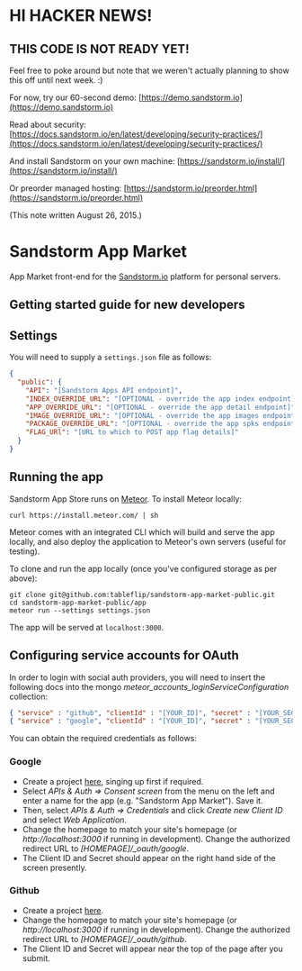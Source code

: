 # HI HACKER NEWS!

## THIS CODE IS NOT READY YET!

Feel free to poke around but note that we weren't actually planning to show this off until next week. :)

For now, try our 60-second demo: [https://demo.sandstorm.io](https://demo.sandstorm.io)

Read about security: [https://docs.sandstorm.io/en/latest/developing/security-practices/](https://docs.sandstorm.io/en/latest/developing/security-practices/)

And install Sandstorm on your own machine: [https://sandstorm.io/install/](https://sandstorm.io/install/)

Or preorder managed hosting: [https://sandstorm.io/preorder.html](https://sandstorm.io/preorder.html)

(This note written August 26, 2015.)

# Sandstorm App Market

App Market front-end for the [Sandstorm.io](https://sandstorm.io/) platform for personal servers.

## Getting started guide for new developers

## Settings

You will need to supply a `settings.json` file as follows:

```json
{
  "public": {
    "API": "[Sandstorm Apps API endpoint]",
    "INDEX_OVERRIDE_URL": "[OPTIONAL - override the app index endpoint]",
    "APP_OVERRIDE_URL": "[OPTIONAL - override the app detail endpoint]",
    "IMAGE_OVERRIDE_URL": "[OPTIONAL - override the app images endpoint]",
    "PACKAGE_OVERRIDE_URL": "[OPTIONAL - override the app spks endpoint]",
    "FLAG_URl": "[URL to which to POST app flag details]"
  }
}
```

## Running the app

Sandstorm App Store runs on [Meteor](meteor.com).  To install Meteor locally:

```
curl https://install.meteor.com/ | sh
```

Meteor comes with an integrated CLI which will build and serve the app locally, and also deploy the application to Meteor's own servers (useful for testing).

To clone and run the app locally (once you've configured storage as per above):

```
git clone git@github.com:tableflip/sandstorm-app-market-public.git
cd sandstorm-app-market-public/app
meteor run --settings settings.json
```

The app will be served at `localhost:3000`.

## Configuring service accounts for OAuth

In order to login with social auth providers, you will need to insert the following docs into the mongo  *meteor_accounts_loginServiceConfiguration* collection:

```json
{ "service" : "github", "clientId" : "[YOUR_ID]", "secret" : "[YOUR_SECRET]" }
{ "service" : "google", "clientId" : "[YOUR_ID]", "secret" : "[YOUR_SECRET]", "loginStyle" : "popup" }
```

You can obtain the required credentials as follows:

### Google

* Create a project [here](https://console.developers.google.com), singing up first if required.
* Select *APIs & Auth => Consent screen* from the menu on the left and enter a name for the app (e.g. "Sandstorm App Market").  Save it.
* Then, select *APIs & Auth => Credentials* and click *Create new Client ID* and select *Web Application*.
* Change the homepage to match your site's homepage (or *http://localhost:3000* if running in development). Change the authorized redirect URL to *[HOMEPAGE]/_oauth/google*.
* The Client ID and Secret should appear on the right hand side of the screen presently.

### Github

* Create a project [here](https://github.com/settings/applications/new).
* Change the homepage to match your site's homepage (or *http://localhost:3000* if running in development). Change the authorized redirect URL to *[HOMEPAGE]/_oauth/github*.
* The Client ID and Secret will appear near the top of the page after you submit.

